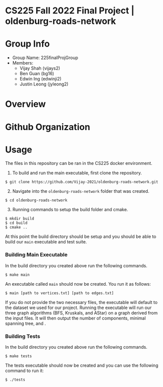 # CS225 Fall 2022 Final Project | oldenburg-roads-network
# Group Info
- Group Name: 225finalProjGroup
- Members:
  - Vijay Shah (vijays2)
  - Ben Guan (bg16)
  - Edwin Ing (edwinji2)
  - Justin Leong (jyleong2)
  
# Overview

# Github Organization

# Usage
The files in this repository can be ran in the CS225 docker environment. 

1. To build and run the main executable, first clone the repository. 
  ```console
  $ git clone https://github.com/Vijay-2021/oldenburg-roads-network.git
  ```
2. Navigate into the `oldenburg-roads-network` folder that was created.
  ```console
  $ cd oldenburg-roads-network
  ```
3. Running commands to setup the build folder and cmake.
  ```console
  $ mkdir build
  $ cd build
  $ cmake ..
  ```
At this point the build directory should be setup and you should be able to build our `main` executable and test suite. 

### Building Main Executable
In the build directory you created above run the following commands.
```console
$ make main
```
An executable called `main` should now be created. You run it as follows:
```console
$ main [path to vertices.txt] [path to edges.txt]
```
If you do not provide the two necessary files, the executable will default to the dataset we used for our project.
Running the executable will run our three graph algorithms (BFS, Kruskals, and AStar) on a graph derived from the input files. It will then output
the number of components, minimal spanning tree, and .

### Building Tests
In the build directory you created above run the following commands.
```console
$ make tests
```
The tests executable should now be created and you can use the following command to run it:
```console
$ ./tests
```
